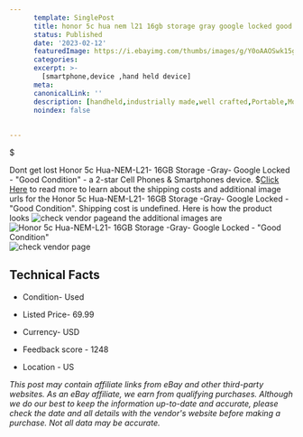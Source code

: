 ```yaml
---
      template: SinglePost
      title: honor 5c hua nem l21 16gb storage gray google locked good condition 
      status: Published
      date: '2023-02-12'
      featuredImage: https://i.ebayimg.com/thumbs/images/g/Y0oAAOSwk15g9b66/s-l225.jpg
      categories: 
      excerpt: >-
        [smartphone,device ,hand held device]
      meta:
      canonicalLink: ''
      description: [handheld,industrially made,well crafted,Portable,Mobile,Compact,Convenient,Lightweight,Maneuverable,Man-portable,Miniature,Carriable,Hand-held,Light,Holdable,Transportable,Mobile device,Pocket-sized,On-the-go,Wireless,Cordless,Compact size,Convenient size, smartphone,device ,hand held device]
      noindex: false
      
        
---
```

$

Dont get lost  Honor 5c Hua-NEM-L21- 16GB Storage -Gray- Google Locked - "Good Condition" - a 2-star Cell Phones & Smartphones device.
$[Click Here](https://www.ebay.com/itm/144119352235?hash=item218e2ecbab%3Ag%3AY0oAAOSwk15g9b66&mkevt=1&mkcid=1&mkrid=711-53200-19255-0&campid=%253CePNCampaignId%253E&customid=%253CreferenceId%253E&toolid=10049) to read more to learn about the shipping costs and additional image urls for the Honor 5c Hua-NEM-L21- 16GB Storage -Gray- Google Locked - "Good Condition". Shipping cost is undefined. Here is how the product looks ![check vendor page](https://i.ebayimg.com/thumbs/images/g/Y0oAAOSwk15g9b66/s-l225.jpg)and the additional images are![Honor 5c Hua-NEM-L21- 16GB Storage -Gray- Google Locked - "Good Condition"](https://i.ebayimg.com/images/g/Y0oAAOSwk15g9b66/s-l1600.jpg)![check vendor page](https://origin-galleryplus.ebayimg.com/ws/web/144119352235_2_0_1/225x225.jpg,https://origin-galleryplus.ebayimg.com/ws/web/144119352235_3_0_1/225x225.jpg,https://origin-galleryplus.ebayimg.com/ws/web/144119352235_4_0_1/225x225.jpg,https://origin-galleryplus.ebayimg.com/ws/web/144119352235_5_0_1/225x225.jpg,https://origin-galleryplus.ebayimg.com/ws/web/144119352235_6_0_1/225x225.jpg,https://origin-galleryplus.ebayimg.com/ws/web/144119352235_7_0_1/225x225.jpg,https://origin-galleryplus.ebayimg.com/ws/web/144119352235_8_0_1/225x225.jpg,https://origin-galleryplus.ebayimg.com/ws/web/144119352235_9_0_1/225x225.jpg)



 ## Technical Facts 



     
      

 - Condition- Used 


      

 - Listed Price- 69.99 


      

 - Currency- USD 


      

 - Feedback score - 1248 


      

 - Location - US 


      
      

 *_This post may contain affiliate links from eBay and other third-party websites. As an eBay affiliate, we earn from qualifying purchases. Although we do our best to keep the information up-to-date and accurate, please check the date and all details with the vendor's website before making a purchase. Not all data may be accurate._*






